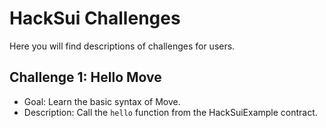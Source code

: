 # HackSui Challenges

Here you will find descriptions of challenges for users.

## Challenge 1: Hello Move

- Goal: Learn the basic syntax of Move.
- Description: Call the `hello` function from the HackSuiExample contract.
